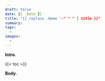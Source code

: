 ```yaml
---
draft: false
date: {{ .Date }}
title: "{{ replace .Name "-" " " | title }}"
summary:
tags:
  -
images:
  -
---
```


**Intro.**

{{< toc >}}

**Body.**
